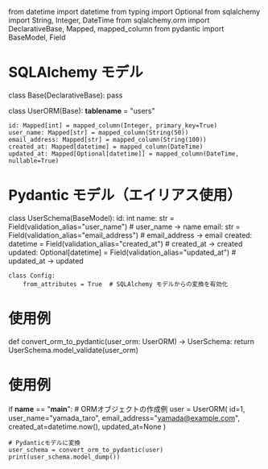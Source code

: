 from datetime import datetime
from typing import Optional
from sqlalchemy import String, Integer, DateTime
from sqlalchemy.orm import DeclarativeBase, Mapped, mapped_column
from pydantic import BaseModel, Field

# SQLAlchemy モデル
class Base(DeclarativeBase):
    pass

class UserORM(Base):
    __tablename__ = "users"
    
    id: Mapped[int] = mapped_column(Integer, primary_key=True)
    user_name: Mapped[str] = mapped_column(String(50))
    email_address: Mapped[str] = mapped_column(String(100))
    created_at: Mapped[datetime] = mapped_column(DateTime)
    updated_at: Mapped[Optional[datetime]] = mapped_column(DateTime, nullable=True)

# Pydantic モデル（エイリアス使用）
class UserSchema(BaseModel):
    id: int
    name: str = Field(validation_alias="user_name")  # user_name → name
    email: str = Field(validation_alias="email_address")  # email_address → email
    created: datetime = Field(validation_alias="created_at")  # created_at → created
    updated: Optional[datetime] = Field(validation_alias="updated_at")  # updated_at → updated
    
    class Config:
        from_attributes = True  # SQLAlchemy モデルからの変換を有効化

# 使用例
def convert_orm_to_pydantic(user_orm: UserORM) -> UserSchema:
    return UserSchema.model_validate(user_orm)

# 使用例
if __name__ == "__main__":
    # ORMオブジェクトの作成例
    user = UserORM(
        id=1,
        user_name="yamada_taro",
        email_address="yamada@example.com",
        created_at=datetime.now(),
        updated_at=None
    )
    
    # Pydanticモデルに変換
    user_schema = convert_orm_to_pydantic(user)
    print(user_schema.model_dump())
